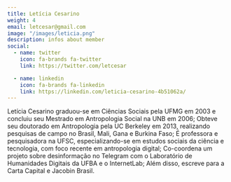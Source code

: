 ```yaml
---
title: Letícia Cesarino
weight: 4
email: letcesar@gmail.com
image: "/images/leticia.png"
description: infos about member
social:
  - name: twitter
    icon: fa-brands fa-twitter
    link: https://twitter.com/letcesar

  - name: linkedin
    icon: fa-brands fa-linkedin
    link: https://linkedin.com/leticia-cesarino-4b51062a/
---
```


Letícia Cesarino graduou-se em Ciências Sociais pela UFMG em 2003 e concluiu seu Mestrado em Antropologia Social na UNB em 2006; Obteve seu doutorado em Antropologia pela UC Berkeley em 2013, realizando pesquisas de campo no Brasil, Mali, Gana e Burkina Faso; É professora e pesquisadora na UFSC, especializando-se em estudos sociais da ciência e tecnologia, com foco recente em antropologia digital; Co-coordena um projeto sobre desinformação no Telegram com o Laboratório de Humanidades Digitais da UFBA e o InternetLab; Além disso, escreve para a Carta Capital e Jacobin Brasil.
